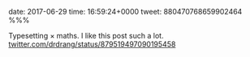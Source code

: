 date: 2017-06-29
time: 16:59:24+0000
tweet: 880470768659902464
%%%

Typesetting × maths. I like this post such a lot. [twitter.com/drdrang/status/879519497090195458](https://twitter.com/drdrang/status/879519497090195458)
